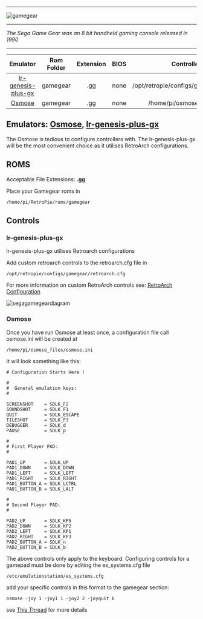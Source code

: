 ***
![gamegear](https://cloud.githubusercontent.com/assets/10035308/12191611/0512b71e-b594-11e5-9d4e-47ed58354ef4.png)
***
_The Sega Game Gear was an 8 bit handheld gaming console released in 1990_

***

| Emulator | Rom Folder | Extension | BIOS |  Controller Config |
| :---: | :---: | :---: | :---: | :---: |
| [lr-genesis-plus-gx](https://github.com/libretro/Genesis-Plus-GX) | gamegear  | .gg | none | /opt/retropie/configs/gamegear/retroarch.cfg |
| [Osmose](https://github.com/RetroPie/osmose-rpi) | gamegear  | .gg | none | /home/pi/osmose_files/osmose.ini |

## Emulators: [Osmose](https://github.com/RetroPie/osmose-rpi), [lr-genesis-plus-gx](https://github.com/libretro/Genesis-Plus-GX)
The Osmose is tedious to configure controllers with. The lr-genesis-plus-gx will be the most convenient choice as it utilises RetroArch configurations.
## ROMS
Acceptable File Extensions: **.gg**

Place your Gamegear roms in
```
/home/pi/RetroPie/roms/gamegear
```
## Controls

### lr-genesis-plus-gx

lr-genesis-plus-gx utilises Retroarch configurations

Add custom retroarch controls to the retroarch.cfg file in
```shell
/opt/retropie/configs/gamegear/retroarch.cfg
```
For more information on custom RetroArch controls see: [RetroArch Configuration](https://github.com/petrockblog/RetroPie-Setup/wiki/RetroArch-Configuration)

![segagamegeardiagram](https://cloud.githubusercontent.com/assets/10035308/8245009/b4c87e72-15e5-11e5-8ee5-691daa4d1dd5.png)

### Osmose
Once you have run Osmose at least once, a configuration file call osmose.ini will be created at
```
/home/pi/osmose_files/osmose.ini
```
It will look something like this:
```shell
# Configuration Starts Here !

#
#  General emulation keys:
#

SCREENSHOT    = SDLK_F2
SOUNDSHOT     = SDLK_F1
QUIT          = SDLK_ESCAPE
TILESHOT      = SDLK_F3
DEBUGGER      = SDLK_d
PAUSE         = SDLK_p

#
# First Player PAD:
#

PAD1_UP       = SDLK_UP
PAD1_DOWN     = SDLK_DOWN
PAD1_LEFT     = SDLK_LEFT
PAD1_RIGHT    = SDLK_RIGHT
PAD1_BUTTON_A = SDLK_LCTRL
PAD1_BUTTON_B = SDLK_LALT

#
# Second Player PAD:
#

PAD2_UP       = SDLK_KP5
PAD2_DOWN     = SDLK_KP2
PAD2_LEFT     = SDLK_KP1
PAD2_RIGHT    = SDLK_KP3
PAD2_BUTTON_A = SDLK_n
PAD2_BUTTON_B = SDLK_b
```

The above controls only apply to the keyboard. Configuring controls for a gamepad must be done by editing the es_systems.cfg file
```
/etc/emulationstation/es_systems.cfg
```
add your specific controls in this format to the gamegear section:
```
osmose -joy 1 -joy1 1 -joy2 2 -joyquit 6
```
see [This Thread](http://www.raspberrypi.org/forums/viewtopic.php?f=78&t=23550) for more details